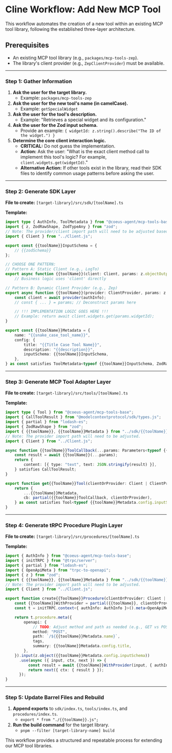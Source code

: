 # Cline Workflow: Add New MCP Tool

This workflow automates the creation of a new tool within an existing MCP tool library, following the established three-layer architecture.

## Prerequisites

- An existing MCP tool library (e.g., `packages/mcp-tools-zep`).
- The library's client provider (e.g., `ZepClientProvider`) must be available.

---

### **Step 1: Gather Information**

1.  **Ask the user for the target library.**
    -   Example: `packages/mcp-tools-zep`
2.  **Ask the user for the new tool's name (in camelCase).**
    -   Example: `getSpecialWidget`
3.  **Ask the user for the tool's description.**
    -   Example: "Retrieves a special widget and its configuration."
4.  **Ask the user for the Zod input schema.**
    -   Provide an example: `{ widgetId: z.string().describe("The ID of the widget.") }`
5.  **Determine the core client interaction logic.**
    -   **CRITICAL:** Do not guess the implementation.
    -   **Action:** Ask the user: "What is the exact client method call to implement this tool's logic? For example, `client.widgets.get(widgetId)`."
    -   **Alternative Action:** If other tools exist in the library, read their SDK files to identify common usage patterns before asking the user.

---

### **Step 2: Generate SDK Layer**

**File to create:** `[target-library]/src/sdk/[toolName].ts`

**Template:**
```typescript
import type { AuthInfo, ToolMetadata } from "@coeus-agent/mcp-tools-base";
import { z, ZodRawShape, ZodTypeAny } from "zod";
// Note: The provider/client import path will need to be adjusted based on the library.
import { Client } from "../Client.js";

export const {{toolName}}InputSchema = {
    // {{zodSchema}}
};

// CHOOSE ONE PATTERN:
// Pattern A: Static Client (e.g., LogTo)
export async function {{toolName}}(client: Client, params: z.objectOutputType<typeof {{toolName}}InputSchema, ZodTypeAny>, { authInfo }: { authInfo: AuthInfo }): Promise<unknown> {
    // Business logic uses 'client' directly

// Pattern B: Dynamic Client Provider (e.g., Zep)
export async function {{toolName}}(provider: ClientProvider, params: z.objectOutputType<typeof {{toolName}}InputSchema, ZodTypeAny>, { authInfo }: { authInfo: AuthInfo }): Promise<unknown> {
    const client = await provider(authInfo);
    // const { ... } = params; // Deconstruct params here

    // !!! IMPLEMENTATION LOGIC GOES HERE !!!
    // Example: return await client.widgets.get(params.widgetId);
}

export const {{toolName}}Metadata = {
    name: "{{snake_case_tool_name}}",
    config: {
        title: "{{Title Case Tool Name}}",
        description: "{{description}}",
        inputSchema: {{toolName}}InputSchema,
    },
} as const satisfies ToolMetadata<typeof {{toolName}}InputSchema, ZodRawShape>;
```

---

### **Step 3: Generate MCP Tool Adapter Layer**

**File to create:** `[target-library]/src/tools/[toolName].ts`

**Template:**
```typescript
import type { Tool } from "@coeus-agent/mcp-tools-base";
import { CallToolResult } from "@modelcontextprotocol/sdk/types.js";
import { partial } from "lodash-es";
import { ZodRawShape } from "zod";
import { {{toolName}}, {{toolName}}Metadata } from "../sdk/{{toolName}}.js";
// Note: The provider import path will need to be adjusted.
import { Client } from "../Client.js";

async function {{toolName}}ToolCallback(...params: Parameters<typeof {{toolName}}>) {
    const result = await {{toolName}}(...params);
    return {
        content: [{ type: "text", text: JSON.stringify(result) }],
    } satisfies CallToolResult;
}

export function get{{ToolName}}Tool(clientOrProvider: Client | ClientProvider) {
    return {
        ...{{toolName}}Metadata,
        cb: partial({{toolName}}ToolCallback, clientOrProvider),
    } as const satisfies Tool<typeof {{toolName}}Metadata.config.inputSchema, ZodRawShape>;
}
```

---

### **Step 4: Generate tRPC Procedure Plugin Layer**

**File to create:** `[target-library]/src/procedures/[toolName].ts`

**Template:**
```typescript
import { AuthInfo } from "@coeus-agent/mcp-tools-base";
import { initTRPC } from "@trpc/server";
import { partial } from "lodash-es";
import { OpenApiMeta } from "trpc-to-openapi";
import { z } from "zod";
import { {{toolName}}, {{toolName}}Metadata } from "../sdk/{{toolName}}.js";
// Note: The provider import path will need to be adjusted.
import { Client } from "../Client.js";

export function create{{ToolName}}Procedure(clientOrProvider: Client | ClientProvider, tags = ["tools"]) {
    const {{toolName}}WithProvider = partial({{toolName}}, clientOrProvider);
    const t = initTRPC.context<{ authInfo: AuthInfo }>().meta<OpenApiMeta>().create();

    return t.procedure.meta({
        openapi: {
            // TODO: Adjust method and path as needed (e.g., GET vs POST)
            method: "POST",
            path: `/${{{toolName}}Metadata.name}`,
            tags,
            summary: {{toolName}}Metadata.config.title,
        },
    }).input(z.object({{toolName}}Metadata.config.inputSchema))
      .use(async ({ input, ctx, next }) => {
          const result = await {{toolName}}WithProvider(input, { authInfo: ctx.authInfo });
          return next({ ctx: { result } });
      });
}
```

---

### **Step 5: Update Barrel Files and Rebuild**

1.  **Append exports** to `sdk/index.ts`, `tools/index.ts`, and `procedures/index.ts`.
    -   `export * from "./{{toolName}}.js";`
2.  **Run the build command** for the target library.
    -   `pnpm --filter [target-library-name] build`

This workflow provides a structured and repeatable process for extending our MCP tool libraries.
